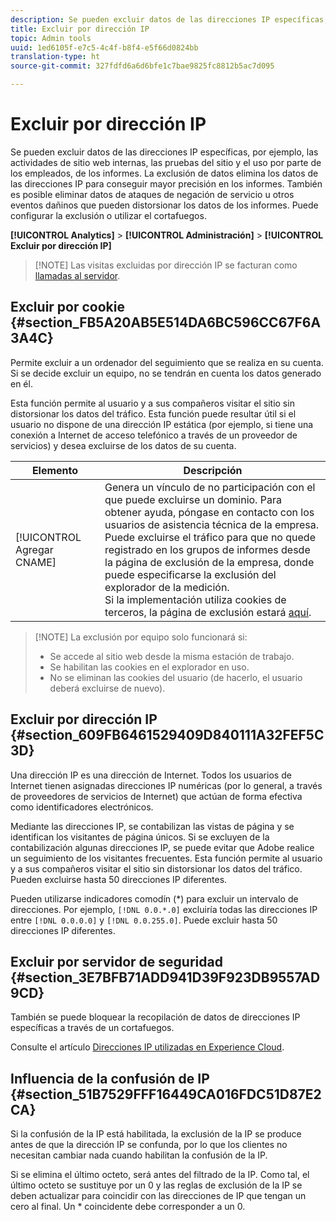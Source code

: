 ```yaml
---
description: Se pueden excluir datos de las direcciones IP específicas, por ejemplo, las actividades de sitio web internas, las pruebas del sitio y el uso por parte de los empleados, de los informes. La exclusión de datos elimina los datos de las direcciones IP para conseguir mayor precisión en los informes. También es posible eliminar datos de ataques de negación de servicio u otros eventos dañinos que pueden distorsionar los datos de los informes. Puede configurar la exclusión o utilizar el cortafuegos.
title: Excluir por dirección IP
topic: Admin tools
uuid: 1ed6105f-e7c5-4c4f-b8f4-e5f66d0824bb
translation-type: ht
source-git-commit: 327fdfd6a6d6bfe1c7bae9825fc8812b5ac7d095

---
```



# Excluir por dirección IP

Se pueden excluir datos de las direcciones IP específicas, por ejemplo, las actividades de sitio web internas, las pruebas del sitio y el uso por parte de los empleados, de los informes. La exclusión de datos elimina los datos de las direcciones IP para conseguir mayor precisión en los informes. También es posible eliminar datos de ataques de negación de servicio u otros eventos dañinos que pueden distorsionar los datos de los informes. Puede configurar la exclusión o utilizar el cortafuegos.

**[!UICONTROL Analytics]** > **[!UICONTROL Administración]** > **[!UICONTROL Excluir por dirección IP]**

>[!NOTE] Las visitas excluidas por dirección IP se facturan como [llamadas al servidor](https://docs.adobe.com/content/help/es-ES/analytics/technotes/terms.html).

## Excluir por cookie {#section_FB5A20AB5E514DA6BC596CC67F6A3A4C}

Permite excluir a un ordenador del seguimiento que se realiza en su cuenta. Si se decide excluir un equipo, no se tendrán en cuenta los datos generado en él.

Esta función permite al usuario y a sus compañeros visitar el sitio sin distorsionar los datos del tráfico. Esta función puede resultar útil si el usuario no dispone de una dirección IP estática (por ejemplo, si tiene una conexión a Internet de acceso telefónico a través de un proveedor de servicios) y desea excluirse de los datos de su cuenta.

| Elemento | Descripción |
|--- |--- |
| [!UICONTROL Agregar CNAME] | Genera un vínculo de no participación con el que puede excluirse un dominio. Para obtener ayuda, póngase en contacto con los usuarios de asistencia técnica de la empresa. <br>Puede excluirse el tráfico para que no quede registrado en los grupos de informes desde la página de exclusión de la empresa, donde puede especificarse la exclusión del explorador de la medición. <br>Si la implementación utiliza cookies de terceros, la página de exclusión estará [aquí](https://democorp.112.2o7.net/optout.html?locale=es_ES&amp;popup=true). |

>[!NOTE] La exclusión por equipo solo funcionará si:
>
> * Se accede al sitio web desde la misma estación de trabajo.
> * Se habilitan las cookies en el explorador en uso.
> * No se eliminan las cookies del usuario (de hacerlo, el usuario deberá excluirse de nuevo).


## Excluir por dirección IP {#section_609FB6461529409D840111A32FEF5C3D}

Una dirección IP es una dirección de Internet. Todos los usuarios de Internet tienen asignadas direcciones IP numéricas (por lo general, a través de proveedores de servicios de Internet) que actúan de forma efectiva como identificadores electrónicos.

Mediante las direcciones IP, se contabilizan las vistas de página y se identifican los visitantes de página únicos. Si se excluyen de la contabilización algunas direcciones IP, se puede evitar que Adobe realice un seguimiento de los visitantes frecuentes. Esta función permite al usuario y a sus compañeros visitar el sitio sin distorsionar los datos del tráfico. Pueden excluirse hasta 50 direcciones IP diferentes.

Pueden utilizarse indicadores comodín (*) para excluir un intervalo de direcciones. Por ejemplo, `[!DNL 0.0.*.0]` excluiría todas las direcciones IP entre `[!DNL 0.0.0.0]` y `[!DNL 0.0.255.0]`. Puede excluir hasta 50 direcciones IP diferentes.

## Excluir por servidor de seguridad {#section_3E7BFB71ADD941D39F923DB9557AD9CD}

También se puede bloquear la recopilación de datos de direcciones IP específicas a través de un cortafuegos.

Consulte el artículo [Direcciones IP utilizadas en Experience Cloud](https://helpx.adobe.com/es/analytics/kb/adobe-ip-addresses.html).

## Influencia de la confusión de IP {#section_51B7529FFF16449CA016FDC51D87E2CA}

Si la confusión de la IP está habilitada, la exclusión de la IP se produce antes de que la dirección IP se confunda, por lo que los clientes no necesitan cambiar nada cuando habilitan la confusión de la IP.

Si se elimina el último octeto, será antes del filtrado de la IP. Como tal, el último octeto se sustituye por un 0 y las reglas de exclusión de la IP se deben actualizar para coincidir con las direcciones de IP que tengan un cero al final. Un * coincidente debe corresponder a un 0.
